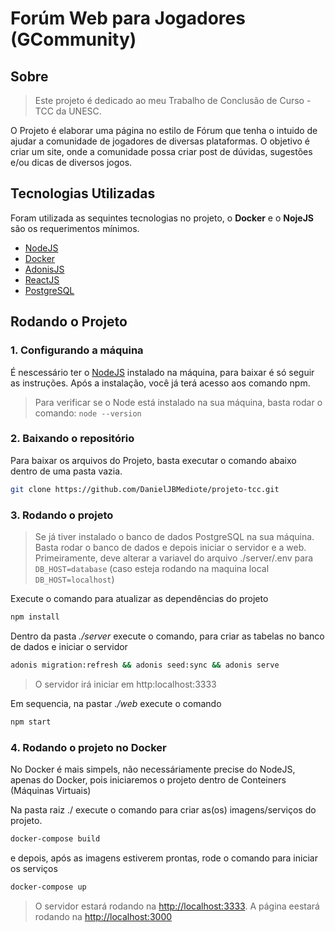 
# Forúm Web para Jogadores (GCommunity)

## Sobre

> Este projeto é dedicado ao meu Trabalho de Conclusão de Curso - TCC da UNESC.

O Projeto é elaborar uma página no estilo de Fórum que tenha o intuido de ajudar a comunidade de jogadores de diversas plataformas. O objetivo é criar um site, onde a comunidade possa criar post de dúvidas, sugestões e/ou dicas de diversos jogos.

## Tecnologias Utilizadas

Foram utilizada as sequintes tecnologias no projeto, o **Docker** e o **NojeJS** são os requerimentos mínimos.

- [NodeJS](https://nodejs.org/en/)
- [Docker](https://www.docker.com/)
- [AdonisJS](https://adonisjs.com/)
- [ReactJS](https://pt-br.reactjs.org/)
- [PostgreSQL](https://www.postgresql.org/)

## Rodando o Projeto

### 1. Configurando a máquina

É nescessário ter o [NodeJS](https://nodejs.org/en/) instalado na máquina, para baixar é só seguir as instruções. Após a instalação, você já terá acesso aos comando npm.

> Para verificar se o Node está instalado na sua máquina, basta rodar o comando: `node --version`

### 2. Baixando o repositório

Para baixar os arquivos do Projeto, basta executar o comando abaixo dentro de uma pasta vazia.

```bash
git clone https://github.com/DanielJBMediote/projeto-tcc.git
```

### 3. Rodando o projeto

> Se já tiver instalado o banco de dados PostgreSQL na sua máquina. Basta rodar o banco de dados e depois iniciar o servidor e a web. Primeiramente, deve alterar a variavel do arquivo ./server/.env para `DB_HOST=database` (caso esteja rodando na maquina local `DB_HOST=localhost`)

Execute o comando para atualizar as dependências do projeto

```bash
npm install
```

Dentro da pasta *./server* execute o comando, para criar as tabelas no banco de dados e iniciar o servidor

```bash
adonis migration:refresh && adonis seed:sync && adonis serve
```

> O servidor irá iniciar em http:localhost:3333

Em sequencia, na pastar *./web* execute o comando

```bash
npm start
```

### 4. Rodando o projeto no Docker

No Docker é mais simpels, não necessáriamente precise do NodeJS, apenas do Docker, pois iniciaremos o projeto dentro de Conteiners (Máquinas Virtuais)

Na pasta raiz ./ execute o comando para criar as(os) imagens/serviços do projeto.

```bash
docker-compose build
```

e depois, após as imagens estiverem prontas, rode o comando para iniciar os serviços

 ```bash
 docker-compose up
 ```

> O servidor estará rodando na <http://localhost:3333>. A página eestará rodando na <http://localhost:3000>